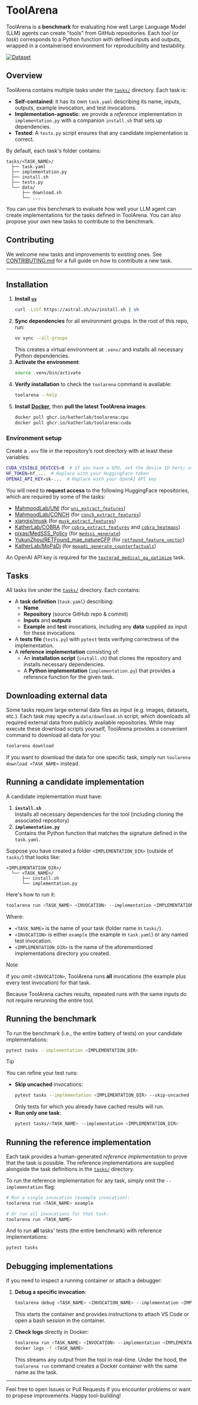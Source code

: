 # ToolArena

ToolArena is a **benchmark** for evaluating how well Large Language Model (LLM) agents can create "tools" from GitHub repositories. 
Each *tool* (or *task*) corresponds to a Python function with defined inputs and outputs, wrapped in a containerised environment for reproducibility and testability.

[![Dataset](https://img.shields.io/badge/Dataset-gray?logo=huggingface)](https://huggingface.co/datasets/KatherLab/ToolArena)

## Overview
ToolArena contains multiple tasks under the [`tasks/`](tasks/) directory. Each task is:
- **Self-contained**: it has its own `task.yaml` describing its name, inputs, outputs, example invocation, and test invocations.
- **Implementation-agnostic**: we provide a *reference* implementation in `implementation.py` with a companion `install.sh` that sets up dependencies.  
- **Tested**: A `tests.py` script ensures that any candidate implementation is correct.

By default, each task's folder contains:
```
tasks/<TASK_NAME>/
  ├── task.yaml
  ├── implementation.py
  ├── install.sh
  ├── tests.py
  └── data/
      ├── download.sh
      └── ...
```

You can use this benchmark to evaluate how well your LLM agent can create implementations for the tasks defined in ToolArena.
You can also propose your own new tasks to contribute to the benchmark. 

## Contributing
We welcome new tasks and improvements to existing ones. 
See [CONTRIBUTING.md](CONTRIBUTING.md) for a full guide on how to contribute a new task.

---

## Installation
1. **Install [`uv`](https://docs.astral.sh/uv/getting-started/installation/)**
   ```bash
   curl -LsSf https://astral.sh/uv/install.sh | sh
   ```
2. **Sync dependencies** for all environment groups. In the root of this repo, run:
   ```bash
   uv sync --all-groups
   ```
   This creates a virtual environment at `.venv/` and installs all necessary Python dependencies.
3. **Activate the environment**:
   ```bash
   source .venv/bin/activate
   ```
4. **Verify installation** to check the `toolarena` command is available:
   ```bash
   toolarena --help
   ```
5. **Install [Docker](https://docs.docker.com/desktop)**, then **pull the latest ToolArena images**:
   ```bash
   docker pull ghcr.io/katherlab/toolarena:cpu
   docker pull ghcr.io/katherlab/toolarena:cuda
   ```

### Environment setup
Create a `.env` file in the repository’s root directory with at least these variables:
```bash
CUDA_VISIBLE_DEVICES=0  # If you have a GPU, set the device ID here; otherwise, you can leave it blank
HF_TOKEN=hf_...  # Replace with your HuggingFace token
OPENAI_API_KEY=sk-...  # Replace with your OpenAI API key
```
You will need to **request access** to the following HuggingFace repositories, which are required by some of the tasks:
- [MahmoodLab/UNI](https://huggingface.co/MahmoodLab/UNI) (for [`uni_extract_features`](tasks/uni_extract_features/))
- [MahmoodLab/CONCH](https://huggingface.co/MahmoodLab/CONCH) (for [`conch_extract_features`](tasks/conch_extract_features/))
- [xiangjx/musk](https://huggingface.co/xiangjx/musk) (for [`musk_extract_features`](tasks/musk_extract_features/))
- [KatherLab/COBRA](https://huggingface.co/KatherLab/COBRA) (for [`cobra_extract_features`](tasks/cobra_extract_features/) and [`cobra_heatmaps`](tasks/cobra_heatmaps))
- [pixas/MedSSS_Policy](https://huggingface.co/pixas/MedSSS_Policy) (for [`medsss_generate`](tasks/medsss_generate/))
- [YukunZhou/RETFound_mae_natureCFP](https://huggingface.co/YukunZhou/RETFound_mae_natureCFP) (for [`retfound_feature_vector`](tasks/retfound_feature_vector/))
- [KatherLab/MoPaDi](https://huggingface.co/KatherLab/MoPaDi) (for [`mopadi_generate_counterfactuals`](tasks/mopadi_generate_counterfactuals/))

An OpenAI API key is required for the [`textgrad_medical_qa_optimize`](tasks/textgrad_medical_qa_optimize) task.

## Tasks
All tasks live under the [`tasks/`](tasks/) directory. Each contains:
- A **task definition** (`task.yaml`) describing:
  - **Name**  
  - **Repository** (source GitHub repo & commit)  
  - **Inputs** and **outputs**  
  - **Example** and **test** invocations, including any **data** supplied as input for these invocations
- A **tests file** (`tests.py`) with `pytest` tests verifying correctness of the implementation.
- A **reference implementation** consisting of:
  - An **installation script** (`install.sh`) that clones the repository and installs necessary dependencies.
  - A **Python implementation** (`implementation.py`) that provides a reference function for the given task.


## Downloading external data
Some tasks require large external data files as input (e.g. images, datasets, etc.).
Each task may specify a `data/download.sh` script, which downloads all required external data from publicly available repositories.
While may execute these download scripts yourself, ToolArena provides a convenient command to download all data for you:
```bash
toolarena download
```
If you want to download the data for one specific task, simply run `toolarena download <TASK_NAME>` instead.

## Running a candidate implementation
A candidate implementation must have:
1. **`install.sh`**  
   Installs all necessary dependencies for the tool (including cloning the associated repository)
2. **`implementation.py`**  
   Contains the Python function that matches the signature defined in the `task.yaml`.

Suppose you have created a folder `<IMPLEMENTATION_DIR>` (outside of `tasks/`) that looks like:
```
<IMPLEMENTATION_DIR>/
  └── <TASK_NAME>/
      ├── install.sh
      └── implementation.py
```
Here's how to run it:
```bash
toolarena run <TASK_NAME> <INVOCATION> --implementation <IMPLEMENTATION_DIR>
```
Where:
- `<TASK_NAME>` is the name of your task (folder name in `tasks/`).
- `<INVOCATION>` is either `example` (the example in `task.yaml`) or any named test invocation.
- `<IMPLEMENTATION_DIR>` is the name of the aforementioned implementations directory you created.

> [!NOTE]
> If you omit `<INVOCATION>`, ToolArena runs **all** invocations (the example plus every test invocation) for that task.

Because ToolArena caches results, repeated runs with the same inputs do not require rerunning the entire tool.

## Running the benchmark
To run the benchmark (i.e., the entire battery of tests) on your candidate implementations:
```bash
pytest tasks --implementation <IMPLEMENTATION_DIR>
```

> [!TIP]
> You can refine your test runs:
> - **Skip uncached** invocations:
>   ```bash
>   pytest tasks --implementation <IMPLEMENTATION_DIR> --skip-uncached
>   ```
>   Only tests for which you already have cached results will run.
> - **Run only one task**:
>   ```bash
>   pytest tasks/<TASK_NAME> --implementation <IMPLEMENTATION_DIR>
>   ```

## Running the reference implementation
Each task provides a human-generated *reference implementation* to prove that the task is possible.
The reference implementations are supplied alongside the task definitions in the [`tasks/`](tasks/) directory.

To run the reference implementation for any task, simply omit the `--implementation` flag:
```bash
# Run a single invocation (example invocation):
toolarena run <TASK_NAME> example

# Or run all invocations for that task:
toolarena run <TASK_NAME>
```
And to run **all** tasks' tests (the entire benchmark) with reference implementations:
```bash
pytest tasks
```
## Debugging implementations

If you need to inspect a running container or attach a debugger:

1. **Debug a specific invocation**:
   ```bash
   toolarena debug <TASK_NAME> <INVOCATION_NAME> --implementation <IMPLEMENTATION_DIR>
   ```
   This starts the container and provides instructions to attach VS Code or open a bash session in the container.

2. **Check logs** directly in Docker:
   ```bash
   toolarena run <TASK_NAME> <INVOCATION> --implementation <IMPLEMENTATION_DIR>
   docker logs -f <TASK_NAME>
   ```
   This streams any output from the tool in real-time. Under the hood, the `toolarena run` command creates a Docker container with the same name as the task.

---

Feel free to open Issues or Pull Requests if you encounter problems or want to propose improvements. Happy tool-building!